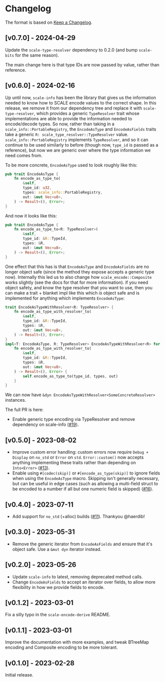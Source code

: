 # Changelog

The format is based on [Keep a Changelog].

[Keep a Changelog]: http://keepachangelog.com/en/1.0.0/

## [v0.7.0] - 2024-04-29

Update the `scale-type-resolver` dependency to 0.2.0 (and bump `scale-bits` for the same reason).

The main change here is that type IDs are now passed by value, rather than reference.

## [v0.6.0] - 2024-02-16

Up until now, `scale-info` has been the library that gives us the information needed to know how to SCALE encode values to the correct shape. In this release, we remove it from our dependency tree and replace it with `scale-type-resolver`, which provides a generic `TypeResolver` trait whose implementations are able to provide the information needed to encode/decode types. So now, rather than taking in a `scale_info::PortableRegistry`, the `EncodeAsType` and `EncodeAsFields` traits take a generic `R: scale_type_resolver::TypeResolver` value. `scale_info::PortableRegistry` implements `TypeResolver`, and so it can continue to be used similarly to before (though now, `type_id` is passed as a reference), but now we are generic over where the type information we need comes from.

To be more concrete, `EncodeAsType` used to look roughly like this:

```rust
pub trait EncodeAsType {
    fn encode_as_type_to(
        &self,
        type_id: u32,
        types: scale_info::PortableRegistry,
        out: &mut Vec<u8>,
    ) -> Result<(), Error>;
}
```

And now it looks like this:

```rust
pub trait EncodeAsType {
    fn encode_as_type_to<R: TypeResolver>(
        &self,
        type_id: &R::TypeId,
        types: &R,
        out: &mut Vec<u8>,
    ) -> Result<(), Error>;
}
```

One effect that this has is that `EncodeAsType` and `EncodeAsFields` are no longer object safe (since the method they expose accepts a generic type now). Internally this led us to also change how `scale_encode::Composite` works slightly (see the docs for that for more information). if you need object safety, and know the type resolver that you want to use, then you can make a trait + blanket impl like this which _is_ object safe and is implemented for anything which implements `EncodeAsType`:

```rust
trait EncodeAsTypeWithResolver<R: TypeResolver> {
    fn encode_as_type_with_resolver_to(
        &self,
        type_id: &R::TypeId,
        types: &R,
        out: &mut Vec<u8>,
    ) -> Result<(), Error>;
}
impl<T: EncodeAsType, R: TypeResolver> EncodeAsTypeWithResolver<R> for T {
    fn encode_as_type_with_resolver_to(
        &self,
        type_id: &R::TypeId,
        types: &R,
        out: &mut Vec<u8>,
    ) -> Result<(), Error> {
        self.encode_as_type_to(type_id, types, out)
    }
}
```

We can now have `&dyn EncodeAsTypeWithResolver<SomeConcreteResolver>` instances.

The full PR is here:

- Enable generic type encoding via TypeResolver and remove dependency on scale-info ([#19](https://github.com/paritytech/scale-encode/pull/19)).

## [v0.5.0] - 2023-08-02

- Improve custom error handling: custom errors now require `Debug + Display` on `no_std` or `Error` on `std`.
  `Error::custom()` now accepts anything implementing these traits rather than depending on `Into<Error>`
  ([#13](https://github.com/paritytech/scale-encode/pull/13)).
- Enable using `#[codec(skip)]` or `#[encode_as_type(skip)]` to ignore fields when using the `EncodeAsType` macro.
  Skipping isn't generally necessary, but can be useful in edge cases (such as allowing a multi-field struct to be
  encoded to a number if all but one numeric field is skipped) ([#16](https://github.com/paritytech/scale-encode/pull/16)).

## [v0.4.0] - 2023-07-11

- Add support for `no_std` (+alloc) builds ([#11](https://github.com/paritytech/scale-encode/pull/11)). Thankyou @haerdib!

## [v0.3.0] - 2023-05-31

- Remove the generic iterator from `EncodeAsFields` and ensure that it's object safe. Use a `&mut dyn` iterator instead.

## [v0.2.0] - 2023-05-26

- Update `scale-info` to latest, removing deprecated method calls.
- Change `EncodeAsFields` to accept an iterator over fields, to allow more flexibility in how we provide fields to encode.

## [v0.1.2] - 2023-03-01

Fix a silly typo in the `scale-encode-derive` README.

## [v0.1.1] - 2023-03-01

Improve the documentation with more examples, and tweak BTreeMap encoding and Composite encoding to be more tolerant.

## [v0.1.0] - 2023-02-28

Initial release.
